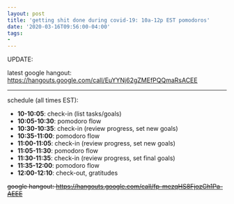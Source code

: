 ```yaml
---
layout: post
title: 'getting shit done during covid-19: 10a-12p EST pomodoros'
date: '2020-03-16T09:56:00-04:00'
tags:
- 
--- 
```



UPDATE:

latest google hangout: <https://hangouts.google.com/call/EuYYNj62gZMEfPQQmaRsACEE>

---

schedule (all times EST): 

* **10-10:05**: check-in (list tasks/goals)
* **10:05-10:30**: pomodoro flow
* **10:30-10:35**: check-in (review progress, set new goals)
* **10:35-11:00**: pomodoro flow
* **11:00-11:05**: check-in (review progress, set new goals)
* **11:05-11:30**: pomodoro flow
* **11:30-11:35**: check-in (review progress, set final goals)
* **11:35-12:00**: pomodoro flow
* **12:00-12:10**: check-out, gratitudes

~~google hangout: <https://hangouts.google.com/call/fp-mezqHS8FjozGh1Pa-AEEE>~~

<!-- hyperlink bank -->


<!-- &#042; = asterisk -->
<!-- &#039; = single quote '-->

